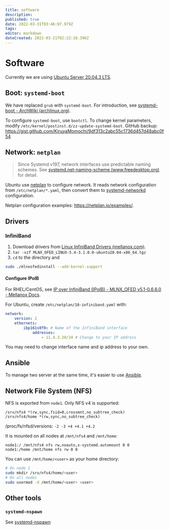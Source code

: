 ```yaml
---
title: software
description: 
published: true
date: 2022-03-31T03:46:07.979Z
tags: 
editor: markdown
dateCreated: 2022-03-21T02:22:18.396Z
---
```


# Software

Currently we are using [Ubuntu Server 20.04.3 LTS](https://releases.ubuntu.com/20.04/).

## Boot: `systemd-boot`

We have replaced `grub` with `systemd-boot`. For introduction, see [systemd-boot - ArchWiki (archlinux.org)](https://wiki.archlinux.org/title/systemd-boot).

To configure `systemd-boot`, use `bootctl`.
To change kernel parameters, modify `/etc/kernel/postinst.d/zz-update-systemd-boot`.
GitHub backup: https://gist.github.com/KiruyaMomochi/9df313c2abc55c1736d457d48abc0f54

## Network: `netplan`

> Since Systemd v197, network interfaces use predictable naming schemes. See [systemd.net-naming-scheme (www.freedesktop.org)](https://www.freedesktop.org/software/systemd/man/systemd.net-naming-scheme.html) for detail.

Ubuntu use [netplan](https://netplan.io/) to configure network. It reads network configuration from `/etc/netplan/*.yaml`, then convert them to [systemd-networkd](https://www.freedesktop.org/software/systemd/man/systemd.network.html) configuration.

Netplan configuration examples: https://netplan.io/examples/.

## Drivers

### InfiniBand

1. Download drivers from [Linux InfiniBand Drivers (mellanox.com)](https://www.mellanox.com/products/infiniband-drivers/linux/mlnx_ofed).
2. `tar -xzf MLNX_OFED_LINUX-5.4-3.1.0.0-ubuntu20.04-x86_64.tgz`
3. `cd` to the directory and
```bash
sudo ./mlnxofedinstall --add-kernel-support
```

#### Configure IPoIB

For RHEL/CentOS, see [IP over InfiniBand (IPoIB) - MLNX_OFED v5.1-0.6.6.0 - Mellanox Docs](https://docs.mellanox.com/pages/viewpage.action?pageId=32413276).

For Ubuntu, create `/etc/netplan/10-infiniband.yaml` with:

```yaml
network:
    version: 2
    ethernets:
        ibp161s0f0: # Name of the InfiniBand interface
            addresses:
                - 11.4.3.20/24 # Change to your IP address
```

You may need to change interface name and ip address to your own.

## Ansible

To manage two server at the same time, it's easier to use [Ansible](https://www.ansible.com/).

## Network File System (NFS)

NFS is exported from `node1`. Only NFS v4 is supported:
```
/srv/nfs4 *(rw,sync,fsid=0,crossmnt,no_subtree_check)
/srv/nfs4/home *(rw,sync,no_subtree_check)
```

/proc/fs/nfsd/versions: `-2 -3 +4 +4.1 +4.2`

It is mounted on all nodes at `/mnt/nfs4` and `/mnt/home`:
```
node1:/ /mnt/nfs4 nfs rw,noauto,x-systemd.automount 0 0
node1:/home /mnt/home nfs rw 0 0
```

You can use `/mnt/home/<user>` as your home directory:
```bash
# On node 1
sudo mkdir /srv/nfs4/home/<user>
# On all nodes
sudo usermod -d /mnt/home/<user> <user>
```

## Other tools

### `systemd-nspawn`

See [systemd-nspawn](./systemd-nspawn.md)

